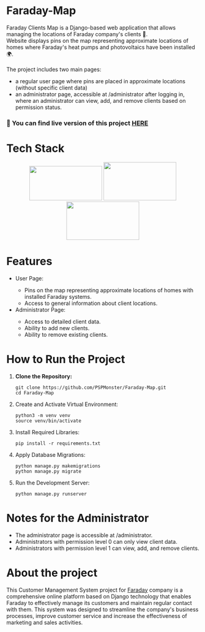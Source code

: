 # Faraday-Map

Faraday Clients Map is a Django-based web application that allows managing the locations of Faraday company's clients 📍. </br>
Website displays pins on the map representing approximate locations of homes where Faraday's heat pumps and photovoltaics have been installed 🌍. </br> </br>
The project includes two main pages: </br>
<ul>
  <li>a regular user page where pins are placed in approximate locations (without specific client data)</li>
  <li>an administrator page, accessible at /administrator after logging in, where an administrator can view, add, and remove clients based on permission status.</li>
</ul>

### 🔴 You can find live version of this project <a href="https://mapa.faraday.com.pl/">HERE</a> </br>


# Tech Stack

<p align="center">
  <img src="https://www.djangoproject.com/m/img/logos/django-logo-negative.png" width="190" height="90"/>
  <img src="https://github.com/PSPMonster/Faraday-Map/assets/63736028/7ff49e55-348a-41bb-b383-6a65de5ee37d" width="190" height="100"/>
  <img src="https://getlogovector.com/wp-content/uploads/2021/01/tailwind-css-logo-vector.png" width="190" height="100" />
</p>

# Features

<ul>
  <li>User Page:</li>
  <ul>
    <li>Pins on the map representing approximate locations of homes with installed Faraday systems.</li>
    <li>Access to general information about client locations.</li>
  </ul>

  <li>Administrator Page:</li>
  <ul>
    <li>Access to detailed client data.</li>
    <li>Ability to add new clients.</li>
    <li>Ability to remove existing clients.</li>
  </ul>
</ul>


# How to Run the Project

<ol>
  <li><b>Clone the Repository:</b></li>


  ```
  git clone https://github.com/PSPMonster/Faraday-Map.git
  cd Faraday-Map
  ```

  <li>Create and Activate Virtual Environment:</li>
  
  ```
  python3 -m venv venv
  source venv/bin/activate
  ```

  <li>Install Required Libraries:</li>
  
  ```
  pip install -r requirements.txt
  ```

  <li>Apply Database Migrations:</li>
  
  ```
  python manage.py makemigrations
  python manage.py migrate
  ```


  <li>Run the Development Server:</li>
  
  ```
  python manage.py runserver
  ```
  
</ol>


# Notes for the Administrator
<ul>
  <li>The administrator page is accessible at /administrator.</li>
  <li>Administrators with permission level 0 can only view client data.</li>
  <li>Administrators with permission level 1 can view, add, and remove clients.</li>
</ul>

# About the project
This Customer Management System project for <a href="http://faraday.com.pl/">Faraday</a> company is a comprehensive online platform based on Django technology that enables Faraday to effectively manage its customers and maintain regular contact with them. This system was designed to streamline the company's business processes, improve customer service and increase the effectiveness of marketing and sales activities.


